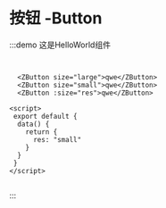 # 按钮 -Button

:::demo 这是HelloWorld组件

``` vue


  <ZButton size="large">qwe</ZButton>
  <ZButton size="small">qwe</ZButton>
  <ZButton :size="res">qwe</ZButton>

<script>
 export default {
  data() {
    return {
      res: "small"
    }
  }
 }
</script>


```
:::
